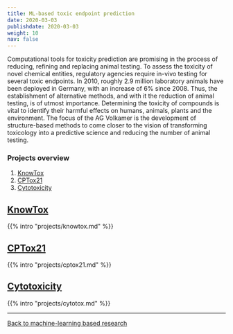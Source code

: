 ```yaml
---
title: ML-based toxic endpoint prediction
date: 2020-03-03
publishdate: 2020-03-03
weight: 10
nav: false
---
```


Computational tools for toxicity prediction are promising in the process of reducing, refining and replacing animal testing. To assess the toxicity of novel chemical entities, regulatory agencies require in-vivo testing for several toxic endpoints. In 2010, roughly 2.9 million laboratory animals have been deployed in Germany, with an increase of 6% since 2008. Thus, the establishment of alternative methods, and with it the reduction of animal testing, is of utmost importance. Determining the toxicity of compounds is vital to identify their harmful effects on humans, animals, plants and the environment. The focus of the AG Volkamer is the development of structure-based methods to come closer to the vision of transforming toxicology into a predictive science and reducing the number of animal testing.

### Projects overview

1. [KnowTox](#knowtox)
2. [CPTox21](#cptox21)
3. [Cytotoxicity](#cytotoxicity)


## [KnowTox](/projects/knowtox/)

{{% intro "projects/knowtox.md" %}}


## [CPTox21](/projects/cptox21/)

{{% intro "projects/cptox21.md" %}}


## [Cytotoxicity](/projects/cytotox/)

{{% intro "projects/cytotox.md" %}}


***

[Back to machine-learning based research](/research/machine-learning/)